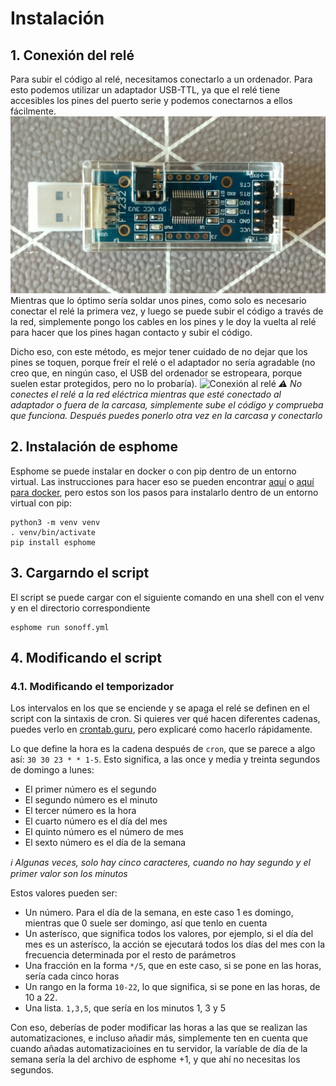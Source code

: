 # Instalación
## 1. Conexión del relé
Para subir el código al relé, necesitamos conectarlo a un ordenador. Para esto podemos utilizar un adaptador USB-TTL, ya que el relé tiene accesibles los pines del puerto serie y podemos conectarnos a ellos fácilmente.
![USB-TTL](img/USB-TTL.jpeg)
Mientras que lo óptimo sería soldar unos pines, como solo es necesario conectar el relé la primera vez, y luego se puede subir el código a través de la red, simplemente pongo los cables en los pines y le doy la vuelta al relé para hacer que los pines hagan contacto y subir el código.

Dicho eso, con este método, es mejor tener cuidado de no dejar que los pines se toquen, porque freír el relé o el adaptador no sería agradable (no creo que, en ningún caso, el USB del ordenador se estropeara, porque suelen estar protegidos, pero no lo probaría).
![Conexión al relé](img/IMG-20220705-WA0009.jpeg)
_⚠ No conectes el relé a la red eléctrica mientras que esté conectado al adaptador o fuera de la carcasa, simplemente sube el código y comprueba que funciona. Después puedes ponerlo otra vez en la carcasa y conectarlo_

## 2. Instalación de esphome
Esphome se puede instalar en docker o con pip dentro de un entorno virtual. Las instrucciones para hacer eso se pueden encontrar [aquí](https://esphome.io/guides/installing_esphome.html) o [aquí para docker](https://esphome.io/guides/getting_started_command_line.html), pero estos son los pasos para instalarlo dentro de un entorno virtual con pip:
```
python3 -m venv venv
. venv/bin/activate
pip install esphome
```

## 3. Cargarndo el script
El script se puede cargar con el siguiente comando en una shell con el venv y en el directorio correspondiente
```
esphome run sonoff.yml
```

## 4. Modificando el script
### 4.1. Modificando el temporizador
Los intervalos en los que se enciende y se apaga el relé se definen en el script con la sintaxis de cron. Si quieres ver qué hacen diferentes cadenas, puedes verlo en [crontab.guru](https://crontab.guru), pero explicaré como hacerlo rápidamente.

Lo que define la hora es la cadena después de `cron`, que se parece a algo así: `30 30 23 * * 1-5`. Esto significa, a las once y media y treinta segundos de domingo a lunes:

- El primer número es el segundo
- El segundo número es el minuto
- El tercer número es la hora
- El cuarto número es el día del mes
- El quinto número es el número de mes
- El sexto número es el día de la semana

_ℹ Algunas veces, solo hay cinco caracteres, cuando no hay segundo y el primer valor son los minutos_

Estos valores pueden ser:

- Un número. Para el día de la semana, en este caso 1 es domingo, mientras que 0 suele ser domingo, así que tenlo en cuenta
- Un asterísco, que significa todos los valores, por ejemplo, si el día del mes es un asterísco, la acción se ejecutará todos los días del mes con la frecuencia determinada por el resto de parámetros
- Una fracción en la forma  `*/5`, que en este caso, si se pone en las horas, sería cada cinco horas
- Un rango en la forma `10-22`, lo que significa, si se pone en las horas, de 10 a 22.
- Una lista. `1,3,5`, que sería en los minutos 1, 3 y 5

Con eso, deberías de poder modificar las horas a las que se realizan las automatizaciones, e incluso añadir más, simplemente ten en cuenta que cuando añadas automatizacioines en tu servidor, la varíable de día de la semana sería la del archivo de esphome +1, y que ahí no necesitas los segundos.
